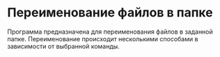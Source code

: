 # Переименование файлов в папке
Программа предназначена для переименования файлов в заданной папке. Переименование происходит несколькими способами в зависимости от выбранной команды.
